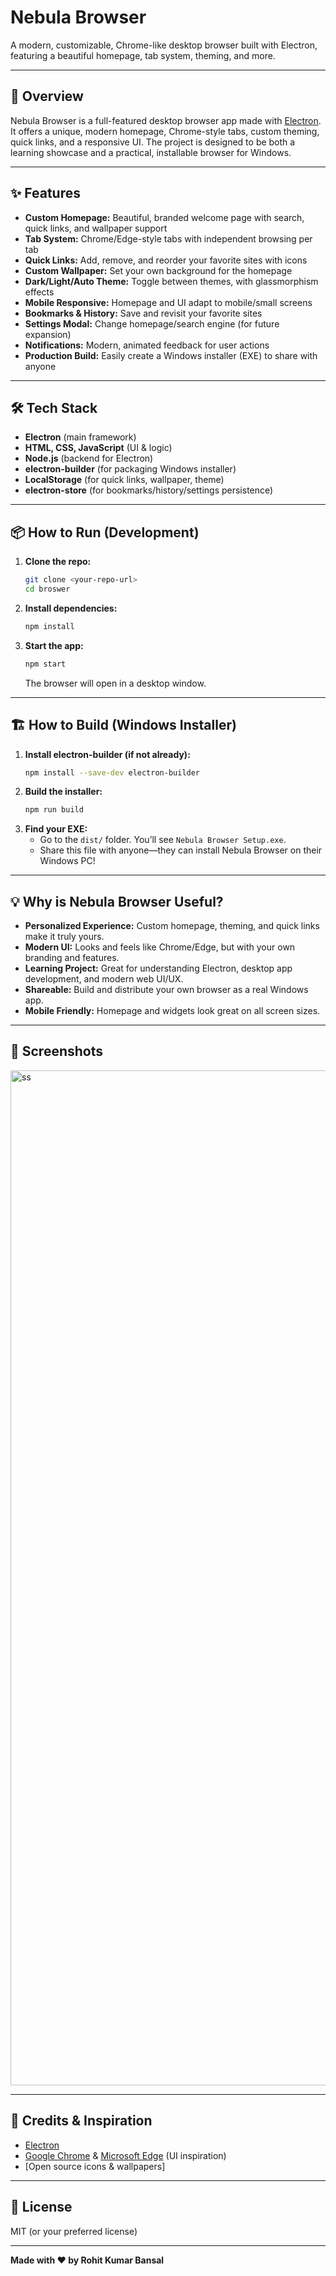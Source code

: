 # Nebula Browser

A modern, customizable, Chrome-like desktop browser built with Electron, featuring a beautiful homepage, tab system, theming, and more.

---

## 🚀 Overview
Nebula Browser is a full-featured desktop browser app made with [Electron](https://www.electronjs.org/). It offers a unique, modern homepage, Chrome-style tabs, custom theming, quick links, and a responsive UI. The project is designed to be both a learning showcase and a practical, installable browser for Windows.

---

## ✨ Features
- **Custom Homepage:** Beautiful, branded welcome page with search, quick links, and wallpaper support
- **Tab System:** Chrome/Edge-style tabs with independent browsing per tab
- **Quick Links:** Add, remove, and reorder your favorite sites with icons
- **Custom Wallpaper:** Set your own background for the homepage
- **Dark/Light/Auto Theme:** Toggle between themes, with glassmorphism effects
- **Mobile Responsive:** Homepage and UI adapt to mobile/small screens
- **Bookmarks & History:** Save and revisit your favorite sites
- **Settings Modal:** Change homepage/search engine (for future expansion)
- **Notifications:** Modern, animated feedback for user actions
- **Production Build:** Easily create a Windows installer (EXE) to share with anyone

---

## 🛠️ Tech Stack
- **Electron** (main framework)
- **HTML, CSS, JavaScript** (UI & logic)
- **Node.js** (backend for Electron)
- **electron-builder** (for packaging Windows installer)
- **LocalStorage** (for quick links, wallpaper, theme)
- **electron-store** (for bookmarks/history/settings persistence)

---

## 📦 How to Run (Development)
1. **Clone the repo:**
   ```sh
   git clone <your-repo-url>
   cd broswer
   ```
2. **Install dependencies:**
   ```sh
   npm install
   ```
3. **Start the app:**
   ```sh
   npm start
   ```
   The browser will open in a desktop window.

---

## 🏗️ How to Build (Windows Installer)
1. **Install electron-builder (if not already):**
   ```sh
   npm install --save-dev electron-builder
   ```
2. **Build the installer:**
   ```sh
   npm run build
   ```
3. **Find your EXE:**
   - Go to the `dist/` folder. You’ll see `Nebula Browser Setup.exe`.
   - Share this file with anyone—they can install Nebula Browser on their Windows PC!

---

## 💡 Why is Nebula Browser Useful?
- **Personalized Experience:** Custom homepage, theming, and quick links make it truly yours.
- **Modern UI:** Looks and feels like Chrome/Edge, but with your own branding and features.
- **Learning Project:** Great for understanding Electron, desktop app development, and modern web UI/UX.
- **Shareable:** Build and distribute your own browser as a real Windows app.
- **Mobile Friendly:** Homepage and widgets look great on all screen sizes.

---

## 📱 Screenshots
<img width="2862" height="1624" alt="ss" src="https://github.com/user-attachments/assets/720f6cfd-06cc-428d-bcf1-faefdd521056" />

---

## 🙏 Credits & Inspiration
- [Electron](https://www.electronjs.org/)
- [Google Chrome](https://www.google.com/chrome/) & [Microsoft Edge](https://www.microsoft.com/edge) (UI inspiration)
- [Open source icons & wallpapers]

---

## 📝 License
MIT (or your preferred license)

---

**Made with ❤️ by Rohit Kumar Bansal** 
